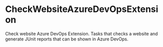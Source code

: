 # CheckWebsiteAzureDevOpsExtension
Check website Azure DevOps Extension. Tasks that checks a website and generate JUnit reports that can be shown in Azure DevOps.
